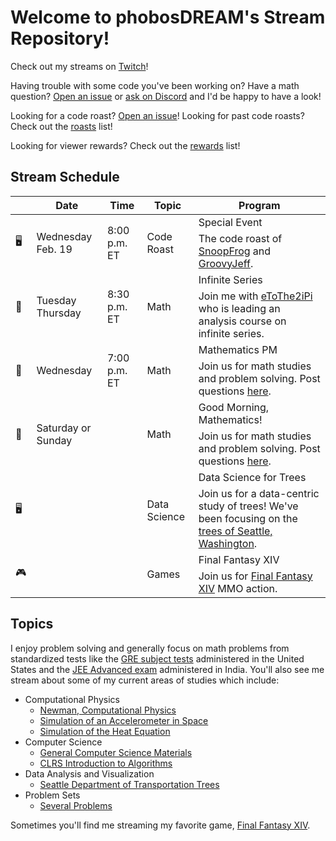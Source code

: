 # Welcome to phobosDREAM's Stream Repository!

Check out my streams on [Twitch](https://www.twitch.tv/phobosdream)!

Having trouble with some code you've been working on? Have a math question? [Open an issue](https://github.com/fractalate/phobosdream/issues/new?body=%3CYOUR%20QUESTION%20HERE%3E&labels=question) or [ask on Discord](https://discord.gg/HwmhxBkQgE) and I'd be happy to have a look!

Looking for a code roast? [Open an issue](https://github.com/fractalate/phobosdream/issues/new?body=%3CGIVE%20ME%20A%20LINK%20TO%20YOUR%20CODE%20AND%20GIVE%20ME%20A%20BRIEF%20OVERVIEW%20OF%20WHAT%20I%27M%20LOOKING%20AT%20HERE%3E&labels=code%20roast)! Looking for past code roasts? Check out the [roasts](https://github.com/fractalate/phobosdream/issues?q=is%3Aissue%20state%3Aclosed%20label%3Aroasted) list!


Looking for viewer rewards? Check out the [rewards](./rewards/README.md) list!

## Stream Schedule

<!--

  Event Icons

  📖 - Study and Problem Solving
  🎮 - Games
  🖥️ - Code

-->

<table>
  <thead>
    <tr>
      <th></th>
      <th>Date</th>
      <th>Time</th>
      <th>Topic</th>
      <th>Program</th>
    </tr>
  </thead>
  <tbody>
    <!-- Special Event -->
    <tr>
      <td rowspan="2">🖥️</td>
      <td rowspan="2">Wednesday<br />Feb. 19</td>
      <td rowspan="2">8:00 p.m. ET</td>
      <td rowspan="2">Code Roast</td>
      <td>Special Event</td>
    </tr>
    <tr>
      <td>The code roast of <a href="https://github.com/fractalate/phobosdream/issues/2">SnoopFrog</a> and <a href="https://github.com/fractalate/phobosdream/issues/5">GroovyJeff</a>.</td>
    </tr>
    <!-- Recurring Event -->
    <tr>
      <td rowspan="2">📖</td>
      <td rowspan="2">Tuesday<br />Thursday</td>
      <td rowspan="2">8:30 p.m. ET</td>
      <td rowspan="2">Math</td>
      <td>Infinite Series</td>
    </tr>
    <tr>
      <td>Join me with <a href="https://www.twitch.tv/etothe2ipi">eToThe2iPi</a> who is leading an analysis course on infinite series.</td>
    </tr>
    <!-- Recurring Event -->
    <tr>
      <td rowspan="2">📖</td>
      <td rowspan="2">Wednesday</td>
      <td rowspan="2">7:00 p.m. ET</td>
      <td rowspan="2">Math</td>
      <td>Mathematics PM</td>
    </tr>
    <tr>
      <td>Join us for math studies and problem solving. Post questions <a href="https://github.com/fractalate/phobosdream/issues/new?body=%3CYOUR%20QUESTION%20HERE%3E&labels=question">here</a>.</td>
    </tr>
    <!-- Recurring Event -->
    <tr>
      <td rowspan="2">📖</td>
      <td rowspan="2">Saturday or Sunday</td>
      <td rowspan="2"><!-- 10:00 a.m. ET --></td>
      <td rowspan="2">Math</td>
      <td>Good Morning, Mathematics!</td>
    </tr>
    <tr>
      <td>Join us for math studies and problem solving. Post questions <a href="https://github.com/fractalate/phobosdream/issues/new?body=%3CYOUR%20QUESTION%20HERE%3E&labels=question">here</a>.</td>
    </tr>
    <!-- Recurring Event -->
    <tr>
      <td rowspan="2">🖥️</td>
      <td rowspan="2"></td>
      <td rowspan="2"></td>
      <td rowspan="2">Data Science</td>
      <td>Data Science for Trees</td>
    </tr>
    <tr>
      <td>Join us for a data-centric study of trees! We've been focusing on the <a href="https://github.com/fractalate/data-sdot-trees">trees of Seattle, Washington</a>.</td>
    </tr>
    <!-- Recurring Event -->
    <tr>
      <td rowspan="2">🎮</td>
      <td rowspan="2"></td>
      <td rowspan="2"></td>
      <td rowspan="2">Games</td>
      <td>Final Fantasy XIV</td>
    </tr>
    <tr>
      <td>Join us for <a href="https://www.finalfantasyxiv.com/">Final Fantasy XIV</a> MMO action.</td>
    </tr>
    <!-- Recurring Event -->
    <!--
    <tr>
      <td rowspan="2">📖</td>
      <td rowspan="2">Tuesday and Thursday</td>
      <td rowspan="2">9:30 p.m. ET</td>
      <td rowspan="2">Math</td>
      <td>Infinite Series Class</td>
    </tr>
    <tr>
      <td>Join me, a guest on <a href="https://www.twitch.tv/etothe2ipi">eToThe2iPi's</a> streams, for discussion about infinite series.</td>
    </tr>
    -->
    <!-- Dated Event -->
    <!--
    <tr>
      <td rowspan="2">📖</td>
      <td rowspan="2">Sunday, September 15, 2024</td>
      <td rowspan="2">10:00 a.m. ET</td>
      <td rowspan="2">Math</td>
      <td>Good Morning, Mathematics!</td>
    </tr>
    <tr>
      <td>Join us for <a href="https://www.jeeadv.ac.in/">JEE Advanced</a> problem solving from the 2024 exam. Post questions <a href="https://github.com/fractalate/phobosdream/issues/new?body=%3CYOUR%20QUESTION%20HERE%3E&labels=question">here</a>.</td>
    </tr>
    -->
    <!--End of Events -->
  </tbody>
</table>

## Topics

I enjoy problem solving and generally focus on math problems from standardized tests like the [GRE subject tests](https://www.ets.org/gre/score-users/about/subject-tests.html) administered in the United States and the [JEE Advanced exam](https://www.jeeadv.ac.in/) administered in India. You'll also see me stream about some of my current areas of studies which include:

* Computational Physics
  - [Newman, Computational Physics](https://github.com/fractalate/study-newman-computational-physics)
  - [Simulation of an Accelerometer in Space](https://github.com/fractalate/simulation-accelerometer-in-space)
  - [Simulation of the Heat Equation](https://github.com/fractalate/simulation-heat-equation-1d)
* Computer Science
  - [General Computer Science Materials](https://github.com/fractalate/compsci)
  - [CLRS Introduction to Algorithms](https://github.com/fractalate/study-clrs-introduction-to-algorithms)
* Data Analysis and Visualization
  - [Seattle Department of Transportation Trees](https://github.com/fractalate/data-sdot-trees)
* Problem Sets
  - [Several Problems](https://github.com/fractalate/several-problems)

Sometimes you'll find me streaming my favorite game, [Final Fantasy XIV](https://www.finalfantasyxiv.com/).
